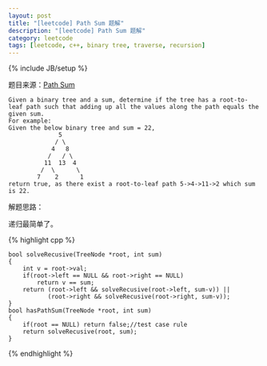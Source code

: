 ```yaml
---
layout: post
title: "[leetcode] Path Sum 题解"
description: "[leetcode] Path Sum 题解"
category: leetcode 
tags: [leetcode, c++, binary tree, traverse, recursion]
---
```

{% include JB/setup %}


题目来源：[Path Sum](https://oj.leetcode.com/problems/path-sum/)

>
	
	Given a binary tree and a sum, determine if the tree has a root-to-leaf path such that adding up all the values along the path equals the given sum.
	For example:
	Given the below binary tree and sum = 22,
	              5
	             / \
	            4   8
	           /   / \
	          11  13  4
	         /  \      \
	        7    2      1
	return true, as there exist a root-to-leaf path 5->4->11->2 which sum is 22.

解题思路：

递归最简单了。

{% highlight cpp %}
	
	bool solveRecusive(TreeNode *root, int sum) 
    {
        int v = root->val;
        if(root->left == NULL && root->right == NULL)
            return v == sum;
        return (root->left && solveRecusive(root->left, sum-v)) ||
               (root->right && solveRecusive(root->right, sum-v));
    }
    bool hasPathSum(TreeNode *root, int sum) 
    {
        if(root == NULL) return false;//test case rule
        return solveRecusive(root, sum);
    }
{% endhighlight %}

